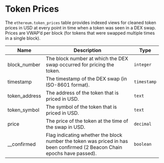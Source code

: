 # Token Prices

The `ethereum.token_prices` table provides indexed views for cleaned token prices in USD at every point in time when a token was seen in a DEX swap. Prices are VWAP’d per block (for tokens that were swapped multiple times in a single block).

| Name                | Description                                                                 | Type        |
| --------- | --------- | --------------------------------------------------------------------------- |
| block_number | The block number at which the DEX swap occurred for pricing the token. | `integer` |
| timestamp | The timestamp of the DEX swap (in ISO-8601 format). | `timestamp` |
| token_address | The address of the token that is priced in USD. | `text` |
| token_symbol | The symbol of the token that is priced in USD. | `text` |
| price | The price of the token at the time of the swap in USD. | `decimal` |
| __confirmed | Flag indicating whether the block number the token was priced in has been confirmed (2 Beacon Chain epochs have passed). | `boolean` |
